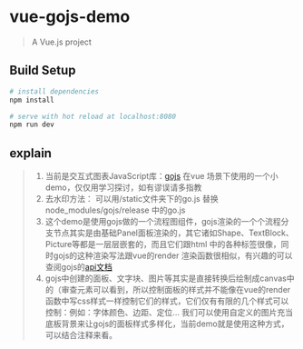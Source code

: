 # vue-gojs-demo

> A Vue.js project

## Build Setup

``` bash
# install dependencies
npm install

# serve with hot reload at localhost:8080
npm run dev
```

## explain

> 1. 当前是交互式图表JavaScript库：[gojs](https://gojs.net/latest/index.html) 在vue 场景下使用的一个小demo，仅仅用学习探讨，如有谬误请多指教
> 2. 去水印方法： 可以用/static文件夹下的go.js 替换node_modules/gojs/release 中的go.js
> 3. 这个demo是使用gojs做的一个流程图组件，gojs渲染的一个个流程分支节点其实是由基础Panel面板渲染的，其它诸如Shape、TextBlock、Picture等都是一层层嵌套的，而且它们跟html 中的各种标签很像，同时gojs的这种渲染写法跟vue的render 渲染函数很相似，有兴趣的可以查阅gojs的[api文档](https://gojs.net/latest/api/index.html)
> 4. gojs中创建的面板、文字块、图片等其实是直接转换后绘制成canvas中的（审查元素可以看到，所以控制面板的样式并不能像在vue的render函数中写css样式一样控制它们的样式，它们仅有有限的几个样式可以控制：例如：字体颜色、边距、定位... 我们可以使用自定义的图片充当底板背景来让gojs的面板样式多样化，当前demo就是使用这种方式，可以结合注释来看。